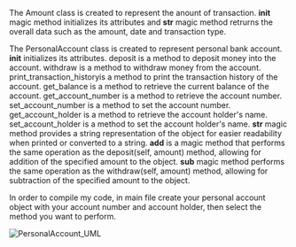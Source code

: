 The Amount class is created to represent the anount of transaction. __init__ magic method initializes its attributes and __str__ magic method retrurns the overall data such as the amount, date and 
transaction type.

The PersonalAccount class is created to represent personal bank account. __init__ initializes its attributes. deposit is a method to deposit money into the account. 
withdraw is a method to withdraw money from the account.
print_transaction_historyis a method to print the transaction history of the account.
get_balance is a method to retrieve the current balance of the account.
get_account_number is a method to retrieve the account number.
set_account_number is a method to set the account number.
get_account_holder is a method to retrieve the account holder's name.
set_account_holder is a method to set the account holder's name.
__str__ magic method provides a string representation of the object for easier readability when printed or converted to a string.
__add__ is a magic method that performs the same operation as the deposit(self, amount) method, allowing for addition of the specified amount to the object.
__sub__ magic method performs the same operation as the withdraw(self, amount) method, allowing for subtraction of the specified amount to the object.

In order to compile my code, in main file create your personal account object with your account number and account holder, then select the method you want to perform.

![PersonalAccount_UML](https://github.com/user-attachments/assets/a66d0514-71cf-472f-8160-a5a316d3b348)
